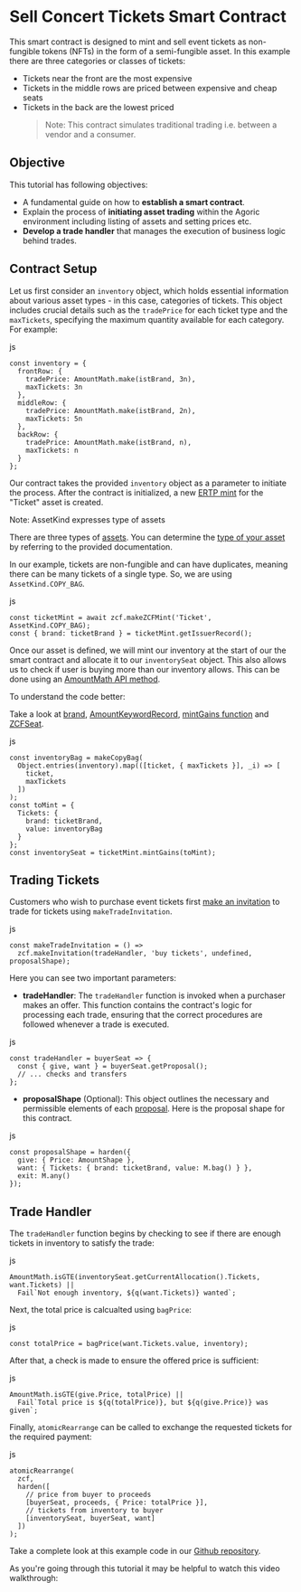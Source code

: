 

Sell Concert Tickets Smart Contract [​](#sell-concert-tickets-smart-contract)
=============================================================================

This smart contract is designed to mint and sell event tickets as non-fungible tokens (NFTs) in the form of a semi-fungible asset. In this example there are three categories or classes of tickets:

* Tickets near the front are the most expensive
* Tickets in the middle rows are priced between expensive and cheap seats
* Tickets in the back are the lowest priced
  > Note: This contract simulates traditional trading i.e. between a vendor and a consumer.

Objective [​](#objective)
-------------------------

This tutorial has following objectives:

* A fundamental guide on how to **establish a smart contract**.
* Explain the process of **initiating asset trading** within the Agoric environment including listing of assets and setting prices etc.
* **Develop a trade handler** that manages the execution of business logic behind trades.

Contract Setup [​](#contract-setup)
-----------------------------------

Let us first consider an `inventory` object, which holds essential information about various asset types - in this case, categories of tickets. This object includes crucial details such as the `tradePrice` for each ticket type and the `maxTickets`, specifying the maximum quantity available for each category. For example:

js
```
const inventory = {
  frontRow: {
    tradePrice: AmountMath.make(istBrand, 3n),
    maxTickets: 3n
  },
  middleRow: {
    tradePrice: AmountMath.make(istBrand, 2n),
    maxTickets: 5n
  },
  backRow: {
    tradePrice: AmountMath.make(istBrand, n),
    maxTickets: n
  }
};
```

Our contract takes the provided `inventory` object as a parameter to initiate the process. After the contract is initialized, a new [ERTP mint](/glossary/#mint) for the "Ticket" asset is created.

Note: AssetKind expresses type of assets

There are three types of [assets](/guides/ertp/#asset). You can determine the [type of your asset](/reference/ertp-api/ertp-data-types.html#assetkind) by referring to the provided documentation.

In our example, tickets are non-fungible and can have duplicates, meaning there can be many tickets of a single type. So, we are using `AssetKind.COPY_BAG`.

js
```
const ticketMint = await zcf.makeZCFMint('Ticket', AssetKind.COPY_BAG);
const { brand: ticketBrand } = ticketMint.getIssuerRecord();
```

Once our asset is defined, we will mint our inventory at the start of our the smart contract and allocate it to our `inventorySeat` object. This also allows us to check if user is buying more than our inventory allows. This can be done using an [AmountMath API method](/reference/ertp-api/amount-math.html#amountmath-isgte-leftamount-rightamount-brand).

To understand the code better:

Take a look at [brand](/glossary/#brand), [AmountKeywordRecord](/reference/zoe-api/zoe-data-types.html#keywordrecord), [mintGains function](/reference/zoe-api/zcfmint.html#azcfmint-mintgains-gains-zcfseat) and [ZCFSeat](/reference/zoe-api/zcfseat.html#zcfseat-object).

js
```
const inventoryBag = makeCopyBag(
  Object.entries(inventory).map(([ticket, { maxTickets }], _i) => [
    ticket,
    maxTickets
  ])
);
const toMint = {
  Tickets: {
    brand: ticketBrand,
    value: inventoryBag
  }
};
const inventorySeat = ticketMint.mintGains(toMint);
```

Trading Tickets [​](#trading-tickets)
-------------------------------------

Customers who wish to purchase event tickets first [make an invitation](/reference/zoe-api/zoe-contract-facet.html#zcf-makeinvitation-offerhandler-description-customdetails-proposalshape) to trade for tickets using `makeTradeInvitation`.

js
```
const makeTradeInvitation = () =>
  zcf.makeInvitation(tradeHandler, 'buy tickets', undefined, proposalShape);
```

Here you can see two important parameters:

* **tradeHandler**: The `tradeHandler` function is invoked when a purchaser makes an offer. This function contains the contract's logic for processing each trade, ensuring that the correct procedures are followed whenever a trade is executed.

js
```
const tradeHandler = buyerSeat => {
  const { give, want } = buyerSeat.getProposal();
  // ... checks and transfers
};
```

* **proposalShape** (Optional): This object outlines the necessary and permissible elements of each [proposal](/reference/zoe-api/zoe-contract-facet.html#proposal-shapes). Here is the proposal shape for this contract.

js
```
const proposalShape = harden({
  give: { Price: AmountShape },
  want: { Tickets: { brand: ticketBrand, value: M.bag() } },
  exit: M.any()
});
```

Trade Handler [​](#trade-handler)
---------------------------------

The `tradeHandler` function begins by checking to see if there are enough tickets in inventory to satisfy the trade:

js
```
AmountMath.isGTE(inventorySeat.getCurrentAllocation().Tickets, want.Tickets) ||
  Fail`Not enough inventory, ${q(want.Tickets)} wanted`;
```

Next, the total price is calcualted using `bagPrice`:

js
```
const totalPrice = bagPrice(want.Tickets.value, inventory);
```

After that, a check is made to ensure the offered price is sufficient:

js
```
AmountMath.isGTE(give.Price, totalPrice) ||
  Fail`Total price is ${q(totalPrice)}, but ${q(give.Price)} was given`;
```

Finally, `atomicRearrange` can be called to exchange the requested tickets for the required payment:

js
```
atomicRearrange(
  zcf,
  harden([
    // price from buyer to proceeds
    [buyerSeat, proceeds, { Price: totalPrice }],
    // tickets from inventory to buyer
    [inventorySeat, buyerSeat, want]
  ])
);
```

Take a complete look at this example code in our [Github repository](https://github.com/Agoric/dapp-agoric-basics/blob/main/contract/src/sell-concert-tickets.contract.js).

As you're going through this tutorial it may be helpful to watch this video walkthrough:


